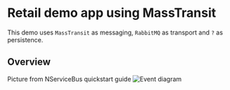 # Retail demo app using MassTransit

This demo uses `MassTransit` as messaging, `RabbitMQ` as transport and `?` as persistence.

## Overview
Picture from NServiceBus quickstart guide
![Event diagram](https://docs.particular.net/tutorials/nservicebus-step-by-step/4-publishing-events/diagram.svg)
